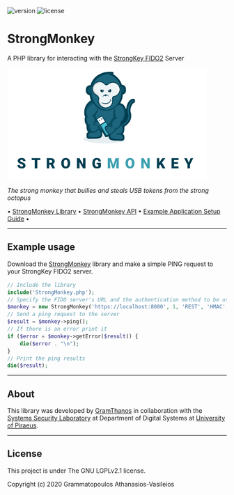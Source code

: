 ![version](https://img.shields.io/badge/StrongMonkey-v0.0.3--beta-green.svg)
![license](https://img.shields.io/github/license/GramThanos/StrongMonkey.svg)
<!--![downloads](https://img.shields.io/github/downloads/GramThanos/StrongMonkey/total.svg)
![downloads](https://img.shields.io/github/downloads/GramThanos/StrongMonkey/v0.0.3-beta/total.svg)-->

# StrongMonkey

A PHP library for interacting with the [StrongKey FIDO2](https://github.com/StrongKey/fido2) Server

![strongmonkey-banner](strongmonkey-banner.png)

*The strong monkey that bullies and steals USB tokens from the strong octopus*

• [StrongMonkey Library](StrongMonkey.php) • [StrongMonkey API](docs/library_api.md) • [Example Application Setup Guide](docs/setup_guide.md) •

---
## Example usage

Download the [StrongMonkey](StrongMonkey.php) library and make a simple PING request to your StrongKey FIDO2 server.

```php
// Include the library
include('StrongMonkey.php');
// Specify the FIDO server's URL and the authentication method to be used
$monkey = new StrongMonkey('https://localhost:8080', 1, 'REST', 'HMAC', '162a5684336fa6e7', '7edd81de1baab6ebcc76ebe3e38f41f4');
// Send a ping request to the server
$result = $monkey->ping();
// If there is an error print it
if ($error = $monkey->getError($result)) {
	die($error . "\n");
}
// Print the ping results
die($result);
```

---
## About
This library was developed by [GramThanos](https://www.linkedin.com/in/gramthanos/) in collaboration with the [Systems Security Laboratory](https://ssl.ds.unipi.gr/) at Department of Digital Systems at [University of Piraeus](https://www.unipi.gr/).

---
## License
This project is under The GNU LGPLv2.1 license.

Copyright (c) 2020 Grammatopoulos Athanasios-Vasileios

